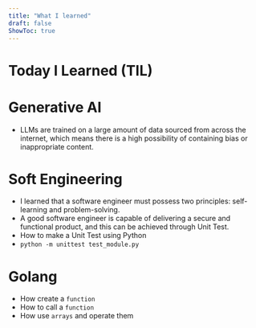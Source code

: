 ```yaml
---
title: "What I learned"
draft: false
ShowToc: true
---
```


# Today I Learned (TIL)

# Generative AI
- LLMs are trained on a large amount of data sourced from across the internet, which means there is a high possibility of containing bias or inappropriate content.

# Soft Engineering
- I learned that a software engineer must possess two principles: self-learning and problem-solving.
- A good software engineer is capable of delivering a secure and functional product, and this can be achieved through Unit Test.
- How to make a Unit Test using Python
- `python -m unittest test_module.py`

# Golang
- How create a `function`
- How to call a  `function`
- How use `arrays` and operate  them



      

